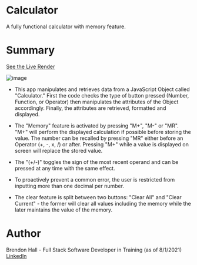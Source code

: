 # Calculator
A fully functional calculator with memory feature.

# Summary

[See the Live Render](https://brendonh18.github.io/Calculator/)

![image](https://user-images.githubusercontent.com/80381428/127800179-3ce49446-17ad-49c6-80c6-c4bbac454323.png)

- This app manipulates and retrieves data from a JavaScript Object called "Calculator." First the code checks the type of button pressed (Number, Function, or Operator) then manipulates the attributes of the Object accordingly. Finally, the attributes are retrieved, formatted and displayed. 

- The "Memory" feature is activated by pressing "M+", "M-" or "MR". "M+" will perform the displayed calculation if possible before storing the value. The number can be recalled by pressing "MR" either before an Operator (+, -, x, /) or after. Pressing "M+" while a value is displayed on screen will replace the stored value.

- The "(+/-)" toggles the sign of the most recent operand and can be pressed at any time with the same effect.

- To proactively prevent a common error, the user is restricted from inputting more than one decimal per number.

- The clear feature is split between two buttons: "Clear All" and "Clear Current" - the former will clear all values including the memory while the later maintains the value of the memory.

# Author
Brendon Hall - Full Stack Software Developer in Training (as of 8/1/2021) [LinkedIn](https://www.linkedin.com/in/brendonphall/)

